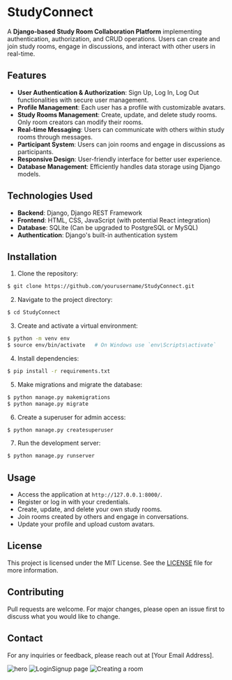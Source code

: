 # StudyConnect

A **Django-based Study Room Collaboration Platform** implementing authentication, authorization, and CRUD operations. Users can create and join study rooms, engage in discussions, and interact with other users in real-time.

## Features
- **User Authentication & Authorization**: Sign Up, Log In, Log Out functionalities with secure user management.
- **Profile Management**: Each user has a profile with customizable avatars.
- **Study Rooms Management**: Create, update, and delete study rooms. Only room creators can modify their rooms.
- **Real-time Messaging**: Users can communicate with others within study rooms through messages.
- **Participant System**: Users can join rooms and engage in discussions as participants.
- **Responsive Design**: User-friendly interface for better user experience.
- **Database Management**: Efficiently handles data storage using Django models.

## Technologies Used
- **Backend**: Django, Django REST Framework
- **Frontend**: HTML, CSS, JavaScript (with potential React integration)
- **Database**: SQLite (Can be upgraded to PostgreSQL or MySQL)
- **Authentication**: Django's built-in authentication system

## Installation
1. Clone the repository:
```bash
$ git clone https://github.com/yourusername/StudyConnect.git
```
2. Navigate to the project directory:
```bash
$ cd StudyConnect
```
3. Create and activate a virtual environment:
```bash
$ python -m venv env
$ source env/bin/activate   # On Windows use `env\Scripts\activate`
```
4. Install dependencies:
```bash
$ pip install -r requirements.txt
```
5. Make migrations and migrate the database:
```bash
$ python manage.py makemigrations
$ python manage.py migrate
```
6. Create a superuser for admin access:
```bash
$ python manage.py createsuperuser
```
7. Run the development server:
```bash
$ python manage.py runserver
```

## Usage
- Access the application at `http://127.0.0.1:8000/`.
- Register or log in with your credentials.
- Create, update, and delete your own study rooms.
- Join rooms created by others and engage in conversations.
- Update your profile and upload custom avatars.

## License
This project is licensed under the MIT License. See the [LICENSE](LICENSE) file for more information.

## Contributing
Pull requests are welcome. For major changes, please open an issue first to discuss what you would like to change.

## Contact
For any inquiries or feedback, please reach out at [Your Email Address].


![hero](https://github.com/user-attachments/assets/25228df4-2ec4-4d9f-b919-60dbc6d7b570)
![LoginSignup page](https://github.com/user-attachments/assets/cbc9b606-5e57-46e4-ac84-d5284ca86dce)
![Creating a room](https://github.com/user-attachments/assets/8ad4f10c-6ae6-4b42-ae7a-ed6c49ecab84)
